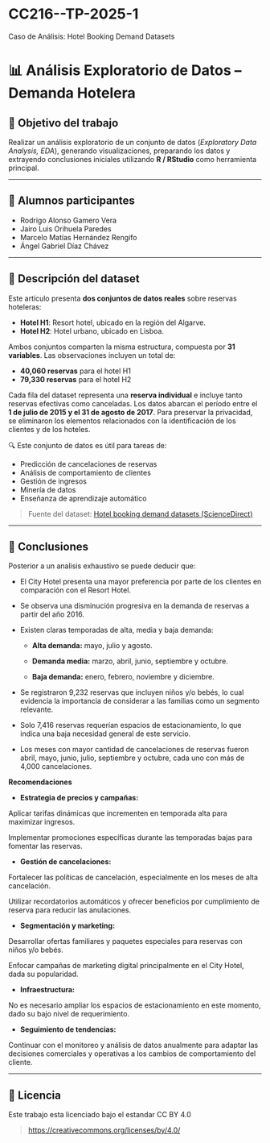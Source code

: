 # CC216--TP-2025-1
Caso de Análisis: Hotel Booking Demand Datasets

# 📊 Análisis Exploratorio de Datos – Demanda Hotelera

## 🎯 Objetivo del trabajo

Realizar un análisis exploratorio de un conjunto de datos (*Exploratory Data Analysis, EDA*), generando visualizaciones, preparando los datos y extrayendo conclusiones iniciales utilizando **R / RStudio** como herramienta principal.

---

## 👥 Alumnos participantes

- Rodrigo Alonso Gamero Vera  
- Jairo Luis Orihuela Paredes  
- Marcelo Matías Hernández Rengifo  
- Ángel Gabriel Díaz Chávez

---

## 📁 Descripción del dataset

Este artículo presenta **dos conjuntos de datos reales** sobre reservas hoteleras:

- **Hotel H1**: Resort hotel, ubicado en la región del Algarve.  
- **Hotel H2**: Hotel urbano, ubicado en Lisboa.

Ambos conjuntos comparten la misma estructura, compuesta por **31 variables**. Las observaciones incluyen un total de:

- **40,060 reservas** para el hotel H1  
- **79,330 reservas** para el hotel H2

Cada fila del dataset representa una **reserva individual** e incluye tanto reservas efectivas como canceladas. Los datos abarcan el período entre el **1 de julio de 2015 y el 31 de agosto de 2017**. Para preservar la privacidad, se eliminaron los elementos relacionados con la identificación de los clientes y de los hoteles.

🔍 Este conjunto de datos es útil para tareas de:
- Predicción de cancelaciones de reservas
- Análisis de comportamiento de clientes
- Gestión de ingresos
- Minería de datos
- Enseñanza de aprendizaje automático

> Fuente del dataset: [Hotel booking demand datasets (ScienceDirect)](https://doi.org/10.1016/j.dib.2018.11.126)

---

## 📌 Conclusiones

Posterior a un analisis exhaustivo se puede deducir que:

- El City Hotel presenta una mayor preferencia por parte de los clientes en comparación con el Resort Hotel.

- Se observa una disminución progresiva en la demanda de reservas a partir del año 2016.

- Existen claras temporadas de alta, media y baja demanda:

     - **Alta demanda:** mayo, julio y agosto.

     - **Demanda media:** marzo, abril, junio, septiembre y octubre.

     - **Baja demanda:** enero, febrero, noviembre y diciembre.

- Se registraron 9,232 reservas que incluyen niños y/o bebés, lo cual evidencia la importancia de considerar a las familias como un segmento relevante.

- Solo 7,416 reservas requerían espacios de estacionamiento, lo que indica una baja necesidad general de este servicio.

- Los meses con mayor cantidad de cancelaciones de reservas fueron abril, mayo, junio, julio, septiembre y octubre, cada uno con más de 4,000 cancelaciones.

**Recomendaciones**

- **Estrategia de precios y campañas:**

Aplicar tarifas dinámicas que incrementen en temporada alta para maximizar ingresos.

Implementar promociones específicas durante las temporadas bajas para fomentar las reservas.

- **Gestión de cancelaciones:**

Fortalecer las políticas de cancelación, especialmente en los meses de alta cancelación.

Utilizar recordatorios automáticos y ofrecer beneficios por cumplimiento de reserva para reducir las anulaciones.

- **Segmentación y marketing:**

Desarrollar ofertas familiares y paquetes especiales para reservas con niños y/o bebés.

Enfocar campañas de marketing digital principalmente en el City Hotel, dada su popularidad.

- **Infraestructura:**

No es necesario ampliar los espacios de estacionamiento en este momento, dado su bajo nivel de requerimiento.

- **Seguimiento de tendencias:**

Continuar con el monitoreo y análisis de datos anualmente para adaptar las decisiones comerciales y operativas a los cambios de comportamiento del cliente.

---

## 📄 Licencia

Este trabajo esta licenciado bajo el estandar CC BY 4.0

> https://creativecommons.org/licenses/by/4.0/

